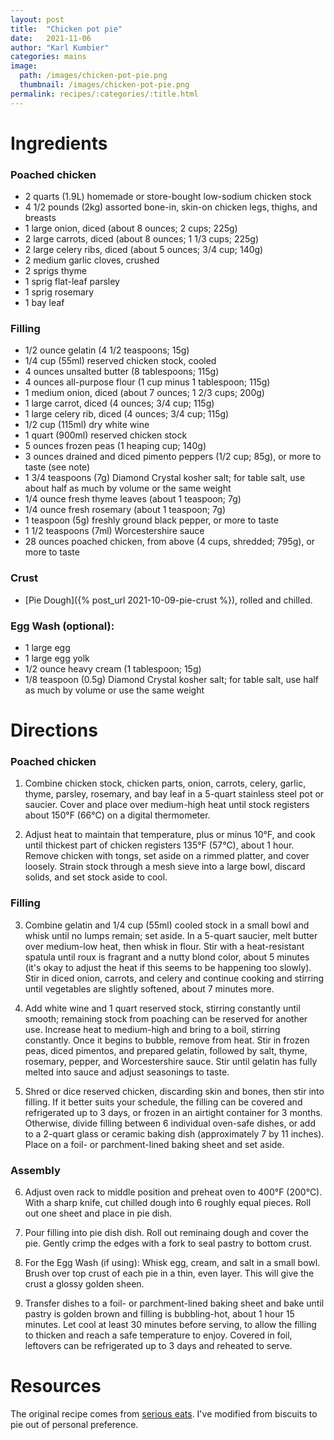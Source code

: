 ```yaml
---
layout: post
title:  "Chicken pot pie"
date:   2021-11-06
author: "Karl Kumbier"
categories: mains
image:
  path: /images/chicken-pot-pie.png
  thumbnail: /images/chicken-pot-pie.png
permalink: recipes/:categories/:title.html
---
```


# Ingredients

### Poached chicken

* 2 quarts (1.9L) homemade or store-bought low-sodium chicken stock
* 4 1/2 pounds (2kg) assorted bone-in, skin-on chicken legs, thighs, and breasts
* 1 large onion, diced (about 8 ounces; 2 cups; 225g)
* 2 large carrots, diced (about 8 ounces; 1 1/3 cups; 225g)
* 2 large celery ribs, diced (about 5 ounces; 3/4 cup; 140g)
* 2 medium garlic cloves, crushed
* 2 sprigs thyme
* 1 sprig flat-leaf parsley
* 1 sprig rosemary
* 1 bay leaf

### Filling

* 1/2 ounce gelatin (4 1/2 teaspoons; 15g)
* 1/4 cup (55ml) reserved chicken stock, cooled
* 4 ounces unsalted butter (8 tablespoons; 115g)
* 4 ounces all-purpose flour (1 cup minus 1 tablespoon; 115g)
* 1 medium onion, diced (about 7 ounces; 1 2/3 cups; 200g)
* 1 large carrot, diced (4 ounces; 3/4 cup; 115g)
* 1 large celery rib, diced (4 ounces; 3/4 cup; 115g)
* 1/2 cup (115ml) dry white wine
* 1 quart (900ml) reserved chicken stock
* 5 ounces frozen peas (1 heaping cup; 140g)
* 3 ounces drained and diced pimento peppers (1/2 cup; 85g), or more to taste (see note)
* 1 3/4 teaspoons (7g) Diamond Crystal kosher salt; for table salt, use about half as much by volume or the same weight
* 1/4 ounce fresh thyme leaves (about 1 teaspoon; 7g)
* 1/4 ounce fresh rosemary (about 1 teaspoon; 7g)
* 1 teaspoon (5g) freshly ground black pepper, or more to taste
* 1 1/2 teaspoons (7ml) Worcestershire sauce
* 28 ounces poached chicken, from above (4 cups, shredded; 795g), or more to taste

### Crust
* [Pie Dough]({% post_url 2021-10-09-pie-crust %}), rolled and chilled.

### Egg Wash (optional):
* 1 large egg
* 1 large egg yolk
* 1/2 ounce heavy cream (1 tablespoon; 15g)
* 1/8 teaspoon (0.5g) Diamond Crystal kosher salt; for table salt, use half as much by volume or use the same weight

# Directions

### Poached chicken

1. Combine chicken stock, chicken parts, onion, carrots, celery, garlic, thyme,
   parsley, rosemary, and bay leaf in a 5-quart stainless steel pot or saucier.
Cover and place over medium-high heat until stock registers about 150°F (66°C)
on a digital thermometer.

2. Adjust heat to maintain that temperature, plus or minus 10°F, and cook until
   thickest part of chicken registers 135°F (57°C), about 1 hour. Remove chicken
with tongs, set aside on a rimmed platter, and cover loosely. Strain stock
through a mesh sieve into a large bowl, discard solids, and set stock aside to
cool.

### Filling

3. Combine gelatin and 1/4 cup (55ml) cooled stock in a small bowl and whisk
   until no lumps remain; set aside. In a 5-quart saucier, melt butter over
medium-low heat, then whisk in flour. Stir with a heat-resistant spatula until
roux is fragrant and a nutty blond color, about 5 minutes (it's okay to adjust
the heat if this seems to be happening too slowly). Stir in diced onion,
carrots, and celery and continue cooking and stirring until vegetables are
slightly softened, about 7 minutes more.

4. Add white wine and 1 quart reserved stock, stirring constantly until smooth;
   remaining stock from poaching can be reserved for another use. Increase heat
to medium-high and bring to a boil, stirring constantly. Once it begins to
bubble, remove from heat. Stir in frozen peas, diced pimentos, and prepared
gelatin, followed by salt, thyme, rosemary, pepper, and Worcestershire sauce.
Stir until gelatin has fully melted into sauce and adjust seasonings to taste.

5. Shred or dice reserved chicken, discarding skin and bones, then stir into
   filling. If it better suits your schedule, the filling can be covered and
refrigerated up to 3 days, or frozen in an airtight container for 3 months.
Otherwise, divide filling between 6 individual oven-safe dishes, or add to a
2-quart glass or ceramic baking dish (approximately 7 by 11 inches). Place on a
foil- or parchment-lined baking sheet and set aside.

### Assembly

6. Adjust oven rack to middle position and preheat oven to 400°F (200°C). With a
   sharp knife, cut chilled dough into 6 roughly equal pieces. Roll out one
sheet and place in pie dish. 

7. Pour filling into pie dish dish. Roll out reminaing dough and cover the pie.
Gently crimp the edges with a fork to seal pastry to bottom crust.

8. For the Egg Wash (if using): Whisk egg, cream, and salt in a small bowl.
   Brush over top crust of each pie in a thin, even layer. This will give the
crust a glossy golden sheen.

9. Transfer dishes to a foil- or parchment-lined baking sheet and bake until
   pastry is golden brown and filling is bubbling-hot, about 1 hour 15 minutes.
Let cool at least 30 minutes before serving, to allow the filling to thicken and
reach a safe temperature to enjoy. Covered in foil, leftovers can be
refrigerated up to 3 days and reheated to serve.

# Resources

The original recipe comes from [serious
eats](https://www.seriouseats.com/chicken-pot-pie-biscuit-topping-recipe). I've
modified from biscuits to pie out of personal preference.
